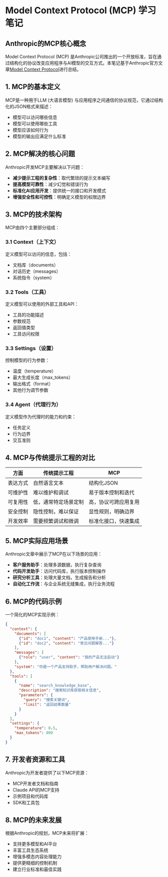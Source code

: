 # Model Context Protocol (MCP) 学习笔记
## Anthropic的MCP核心概念

Model Context Protocol (MCP) 是Anthropic公司推出的一个开放标准，旨在通过结构化的协议改变应用程序与AI模型的交互方式。本笔记基于Anthropic官方文章[Model Context Protocol](https://www.anthropic.com/news/model-context-protocol)进行总结。

## 1. MCP的基本定义

MCP是一种用于LLM (大语言模型) 与应用程序之间通信的协议规范，它通过结构化的JSON格式来描述：

- 模型可以访问哪些信息
- 模型可以使用哪些工具
- 模型应该如何行为
- 模型的输出应满足什么标准

## 2. MCP解决的核心问题

Anthropic开发MCP主要解决以下问题：

- **减少提示工程的复杂性**：取代繁琐的提示文本编写
- **提高模型可靠性**：减少幻觉和错误行为
- **标准化AI应用开发**：提供统一的接口和开发模式
- **增强安全性和可控性**：明确定义模型的权限边界

## 3. MCP的技术架构

MCP由四个主要部分组成：

### 3.1 Context（上下文）
定义模型可以访问的信息，包括：
- 文档库（documents）
- 对话历史（messages）
- 系统指令（system）

### 3.2 Tools（工具）
定义模型可以使用的外部工具和API：
- 工具的功能描述
- 参数规范
- 返回值类型
- 工具访问权限

### 3.3 Settings（设置）
控制模型的行为参数：
- 温度（temperature）
- 最大生成长度（max_tokens）
- 输出格式（format）
- 其他行为调节参数

### 3.4 Agent（代理行为）
定义模型作为代理时的能力和约束：
- 任务定义
- 行为边界
- 交互准则

## 4. MCP与传统提示工程的对比

| 方面 | 传统提示工程 | MCP |
|------|------------|-----|
| 表达方式 | 自然语言文本 | 结构化JSON |
| 可维护性 | 难以维护和调试 | 易于版本控制和迭代 |
| 可复用性 | 低，通常特定场景定制 | 高，协议可跨应用复用 |
| 安全控制 | 隐性控制，难以保证 | 显性规则，明确边界 |
| 开发效率 | 需要频繁调试和微调 | 标准化接口，快速集成 |

## 5. MCP实际应用场景

Anthropic文章中展示了MCP在以下场景的应用：

- **客户服务助手**：处理多源数据，执行复杂查询
- **代码开发助手**：访问代码库，执行版本控制操作
- **研究分析工具**：处理大量文档，生成报告和分析
- **自动化工作流**：与企业系统无缝集成，执行业务流程

## 6. MCP的代码示例

一个简化的MCP实现示例：

```json
{
  "context": {
    "documents": [
      {"id": "doc1", "content": "产品使用手册..."},
      {"id": "doc2", "content": "常见问题解答..."}
    ],
    "messages": [
      {"role": "user", "content": "我的产品无法启动"}
    ],
    "system": "你是一个产品支持助手，帮助用户解决问题。"
  },
  "tools": [
    {
      "name": "search_knowledge_base",
      "description": "搜索知识库获取相关信息",
      "parameters": {
        "query": "搜索关键词",
        "limit": "返回结果数量"
      }
    }
  ],
  "settings": {
    "temperature": 0.5,
    "max_tokens": 800
  }
}
```

## 7. 开发者资源和工具

Anthropic为开发者提供了以下MCP资源：

- MCP开发者文档和指南
- Claude API的MCP支持
- 示例项目和代码库
- SDK和工具包

## 8. MCP的未来发展

根据Anthropic的规划，MCP未来将扩展：

- 支持更多模型和AI平台
- 丰富工具生态系统
- 增强多模态内容处理能力
- 提供更精细的控制机制
- 建立行业标准和最佳实践


